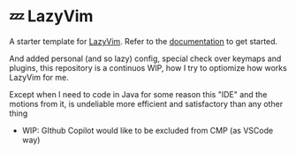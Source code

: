 # 💤 LazyVim

A starter template for [LazyVim](https://github.com/LazyVim/LazyVim).
Refer to the [documentation](https://lazyvim.github.io/installation) to get started.

And added personal (and so lazy) config, special check over keymaps and plugins, this repository is a continuos WIP, how I try to optiomize how works LazyVim for me.

Except when I need to code in Java for some reason this "IDE" and the motions from it, is undeliable more efficient and satisfactory than any other thing

- WIP: GIthub Copilot would like to be excluded from CMP (as VSCode way)
